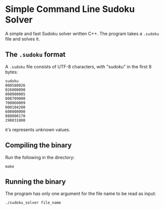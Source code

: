 # Simple Command Line Sudoku Solver
A simple and fast Sudoku solver written C++. The program takes a `.sudoku` file and solves it.

## The `.sudoku` format
A `.sudoku` file consists of UTF-8 characters, with "sudoku" in the first 8 bytes:

    sudoku
	000580026
	026000090
	000000005
	008709000
	700060009
	000104200
	600000000
	080000170
	290031000

`0`'s represents unknown values.

## Compiling the binary
Run the following in the directory:

    make

## Running the binary
The program has only one argument for the file name to be read as input:

    ./sudoku_solver file_name